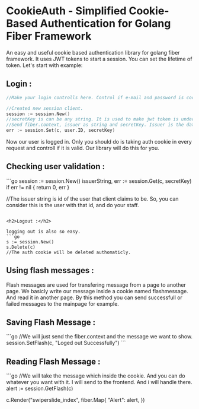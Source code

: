 # CookieAuth - Simplified Cookie-Based Authentication for Golang Fiber Framework
An easy and useful cookie based authentication library for golang fiber framework. It uses JWT tokens to start a session. You can set the lifetime of token.
Let's start with example: 

<h2>Login :</h2>

```go
//Make your login controlls here. Control if e-mail and password is correct.

//Created new session client.
session := session.New()  
//secretKey is can be any string. It is used to make jwt token is understandable by only your server. 
//Send fiber.context, issuer as string and secretKey. Issuer is the data that we want to hide inside JWT token. It is user ID in this example.
err := session.Set(c, user.ID, secretKey)
```
Now our user is logged in. Only you should do is taking auth cookie in every request and controll if it is valid. Our library will do this for you. 


<h2>Checking user validation :</h2>
```go
session := session.New()
issuerString, err := session.Get(c, secretKey)
if err != nil {
  return 0, err
}

//The issuer string is id of the user that client claims to be. So, you can consider this is the user with that id, and do your staff. 
```

<h2>Logout :</h2>

logging out is also so easy. 
```go
s := session.New()
s.Delete(c)
//The auth cookie will be deleted authomaticly.
```

<h2>Using flash messages : </h2>
Flash messages are used for transfering message from a page to another page. We basicly write our message inside a cookie named flashmessage. And read it in another page.
By this method you can send successfull or failed messages to the mainpage for example.

<h2>Saving Flash Message : </h2>
```go
//We will just send the fiber.context and the message we want to show.
session.SetFlash(c, "Loged out Successfully")
```

<h2>Reading Flash Message :</h2>
```go
//We will take the message which inside the cookie. And you can do whatever you want with it. I will send to the frontend. And i will handle there. 
alert := session.GetFlash(c)

c.Render("swiperslide_index", fiber.Map{
		"Alert":  alert,
})
```
